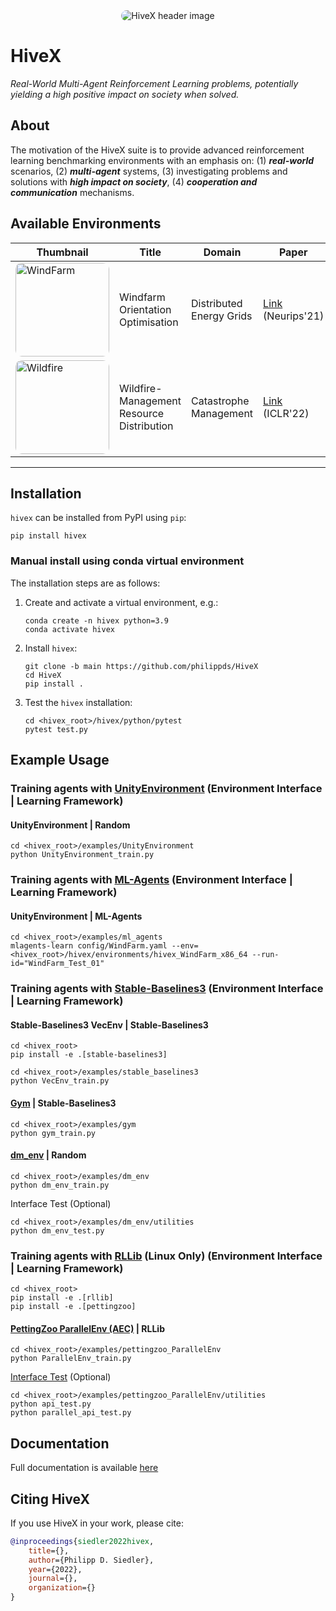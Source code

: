 <div align="center">
  <img src="hivex/docs/images/hivex_thumbnail.jpg"
      style="border-radius:20px"
      alt="HiveX header image"/>
</div>

# HiveX

*Real-World Multi-Agent Reinforcement Learning problems, potentially yielding a high positive impact on society when solved.*

## About

The motivation of the HiveX suite is to provide advanced  reinforcement learning benchmarking environments with an emphasis on: (1) ***real-world*** scenarios, (2) ***multi-agent*** systems, (3) investigating problems and solutions with ***high impact on society***, (4) ***cooperation and communication*** mechanisms.

## Available Environments

|Thumbnail|Title|Domain|Paper|Env Name|
|-----|-----|-----|-----|-----|
|<a href="url"><img src="https://ai.philippsiedler.com/wp-content/uploads/2021/11/210527_Multi-Agent-Wind-Turbine-Farm_Thumbnail_04.jpg" height="auto" width="150" style="border-radius:10px" alt="WindFarm"></a>|Windfarm Orientation Optimisation|Distributed Energy Grids|[Link](https://arxiv.org/abs/2111.15611)<br>(Neurips'21)|<code>"WindFarm"</code>|
|<a href="url"><img src="https://ai.philippsiedler.com/wp-content/uploads/2022/02/MA_WT_thumb.png" height="auto" width="150" style="border-radius:10px" alt="Wildfire"></a>|Wildfire-Management<br>Resource Distribution|Catastrophe Management|[Link](https://arxiv.org/abs/2204.11350)<br>(ICLR'22)|<code>"Wildfire"</code>|
---

## Installation

`hivex` can be installed from PyPI using `pip`:

```shell
pip install hivex
```

### Manual install using conda virtual environment

The installation steps are
as follows:

1. Create and activate a virtual environment, e.g.:

    ```shell
    conda create -n hivex python=3.9
    conda activate hivex
    ```

2.  Install `hivex`:
    ```shell
    git clone -b main https://github.com/philippds/HiveX
    cd HiveX
    pip install .
    ```

3. Test the `hivex` installation:
    ```shell
    cd <hivex_root>/hivex/python/pytest
    pytest test.py
    ```

## Example Usage

### Training agents with [UnityEnvironment](https://github.com/Unity-Technologies/ml-agents) (Environment Interface | Learning Framework)

#### UnityEnvironment | Random

```shell
cd <hivex_root>/examples/UnityEnvironment
python UnityEnvironment_train.py
```

### Training agents with [ML-Agents](https://github.com/Unity-Technologies/ml-agents) (Environment Interface | Learning Framework)

#### UnityEnvironment | ML-Agents

```shell
cd <hivex_root>/examples/ml_agents
mlagents-learn config/WindFarm.yaml --env=<hivex_root>/hivex/environments/hivex_WindFarm_x86_64 --run-id="WindFarm_Test_01"
```

### Training agents with [Stable-Baselines3](https://github.com/DLR-RM/stable-baselines3) (Environment Interface | Learning Framework)

#### Stable-Baselines3 VecEnv | Stable-Baselines3

```shell
cd <hivex_root>
pip install -e .[stable-baselines3]
```
```shell
cd <hivex_root>/examples/stable_baselines3
python VecEnv_train.py
```

#### [Gym](https://github.com/openai/gym) | Stable-Baselines3

```shell
cd <hivex_root>/examples/gym
python gym_train.py
```

#### [dm_env](https://github.com/deepmind/dm_env) | Random


```shell
cd <hivex_root>/examples/dm_env
python dm_env_train.py
```

Interface Test (Optional)
```shell
cd <hivex_root>/examples/dm_env/utilities
python dm_env_test.py
```

### Training agents with [RLLib](https://github.com/ray-project/ray) (Linux Only) (Environment Interface | Learning Framework)

```shell
cd <hivex_root>
pip install -e .[rllib]
pip install -e .[pettingzoo]
```

#### [PettingZoo ParallelEnv (AEC)](https://github.com/Farama-Foundation/PettingZoo) | RLLib

```shell
cd <hivex_root>/examples/pettingzoo_ParallelEnv
python ParallelEnv_train.py
```

[Interface Test](https://github.com/Farama-Foundation/PettingZoo/tree/master/pettingzoo/test) (Optional)
```shell
cd <hivex_root>/examples/pettingzoo_ParallelEnv/utilities
python api_test.py
python parallel_api_test.py
```

## Documentation

Full documentation is available
[here](hivex/docs/html/wrappers/index.html)

## Citing HiveX

If you use HiveX in your work, please cite:

```bibtex
@inproceedings{siedler2022hivex,
    title={},
    author={Philipp D. Siedler},
    year={2022},
    journal={},
    organization={}
}
```